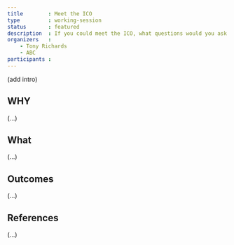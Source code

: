 ```yaml
---
title        : Meet the ICO
type         : working-session
status       : featured
description  : If you could meet the ICO, what questions would you ask
organizers   :
    - Tony Richards
    - ABC
participants :
---
```


(add intro)

## WHY

(...)

## What

(...)

## Outcomes

(...)

## References

(...)
